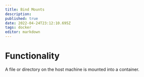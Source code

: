 ```yaml
---
title: Bind Mounts
description: 
published: true
date: 2022-04-24T23:12:10.695Z
tags: docker
editor: markdown
---
```


# Functionality
A file or directory on the host machine is mounted into a container. 
